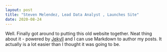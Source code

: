 ```yaml
---
layout: post
title: "Steven Melendez, Lead Data Analyst , Launches Site"
date: 2020-08-24
---
```


Well. Finally got around to putting this old website together. Neat thing about it - powered by [Jekyll](http://jekyllrb.com) and I can use Markdown to author my posts. It actually is a lot easier than I thought it was going to be.
